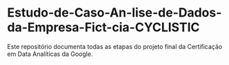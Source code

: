 # Estudo-de-Caso-An-lise-de-Dados-da-Empresa-Fict-cia-CYCLISTIC
Este repositório documenta todas as etapas do projeto final da Certificação em Data Analíticas da Google.
